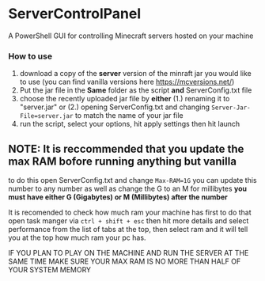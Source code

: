 # ServerControlPanel
A PowerShell GUI for controlling Minecraft servers hosted on your machine

### How to use
1. download a copy of the **server** version of the minraft jar you would like to use (you can find vanilla versions here https://mcversions.net/)
2. Put the jar file in the **Same** folder as the script **and** ServerConfig.txt file
3. choose the recently uploaded jar file by **either** (1.) renaming it to "server.jar" or (2.) opening ServerConfig.txt and changing `Server-Jar-File=server.jar` to match the name of your jar file
4. run the script, select your options, hit apply settings then hit launch


## NOTE: It is reccommended that you update the max RAM bofore running anything but vanilla
to do this open ServerConfig.txt and change `Max-RAM=1G` you can update this number to any number as well as change the G to an M for millibytes **you must have either G (Gigabytes) or M (Millibytes) after the number**

It is recomended to check how much ram your machine has first to do that open task manger via `ctrl + shift + esc` then hit more details and select performance from the list of tabs at the top, then select ram and it will tell you at the top how much ram your pc has.

IF YOU PLAN TO PLAY ON THE MACHINE AND RUN THE SERVER AT THE SAME TIME MAKE SURE YOUR MAX RAM IS NO MORE THAN HALF OF YOUR SYSTEM MEMORY

